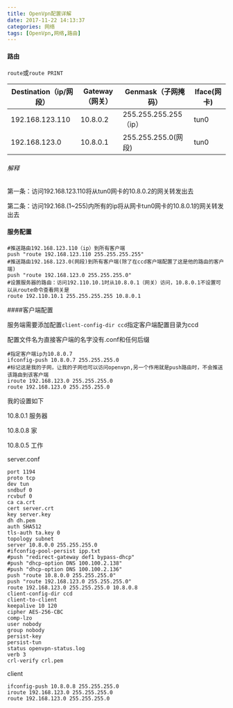 ```yaml
---
title: OpenVpn配置详解
date: 2017-11-22 14:13:37
categories: 网络
tags: [OpenVpn,网络,路由]
---
```


#### 路由

`route`或`route PRINT`

| Destination（ip/网段） | Gateway（网关） | Genmask（子网掩码）       | Iface(网卡) |
| ------------------ | ----------- | ------------------- | --------- |
| 192.168.123.110    | 10.8.0.2    | 255.255.255.255（ip） | tun0      |
| 192.168.123.0      | 10.8.0.1    | 255.255.255.0(网段)   | tun0      |

###### 解释

第一条：访问192.168.123.110将从tun0网卡的10.8.0.2的网关转发出去

第二条：访问192.168.(1~255)内所有的ip将从网卡tun0网卡的10.8.0.1的网关转发出去

#### 服务配置

```properties
#推送路由192.168.123.110（ip）到所有客户端
push "route 192.168.123.110 255.255.255.255"
#推送路由192.168.123.0(网段)到所有客户端(除了在ccd客户端配置了这是他的路由的客户端)
push "route 192.168.123.0 255.255.255.0"
#设置服务器的路由：访问192.110.10.1时从10.8.0.1（网关）访问，10.8.0.1不设置可以从route命令查看网关是
route 192.110.10.1 255.255.255.255 10.8.0.1
```







####客户端配置

服务端需要添加配置`client-config-dir ccd`指定客户端配置目录为ccd

配置文件名为直接客户端的名字没有.conf和任何后缀

```properties
#指定客户端ip为10.8.0.7
ifconfig-push 10.8.0.7 255.255.255.0
#标记这是我的子网，让我的子网也可以访问openvpn,另一个作用就是push路由时，不会推送该路由到该客户端
iroute 192.168.123.0 255.255.255.0
route 192.168.123.0 255.255.255.0
```





我的设置如下

10.8.0.1 服务器

10.8.0.8 家

10.8.0.5 工作

server.conf

```properties
port 1194
proto tcp
dev tun
sndbuf 0
rcvbuf 0
ca ca.crt
cert server.crt
key server.key
dh dh.pem
auth SHA512
tls-auth ta.key 0
topology subnet
server 10.8.0.0 255.255.255.0
#ifconfig-pool-persist ipp.txt
#push "redirect-gateway def1 bypass-dhcp"
#push "dhcp-option DNS 100.100.2.138"
#push "dhcp-option DNS 100.100.2.136"
push "route 10.8.0.0 255.255.255.0"
push "route 192.168.123.0 255.255.255.0"
route 192.168.123.0 255.255.255.0 10.8.0.8
client-config-dir ccd
client-to-client
keepalive 10 120
cipher AES-256-CBC
comp-lzo
user nobody
group nobody
persist-key
persist-tun
status openvpn-status.log
verb 3
crl-verify crl.pem
```

client

```properties
ifconfig-push 10.8.0.8 255.255.255.0
iroute 192.168.123.0 255.255.255.0
route 192.168.123.0 255.255.255.0
```

